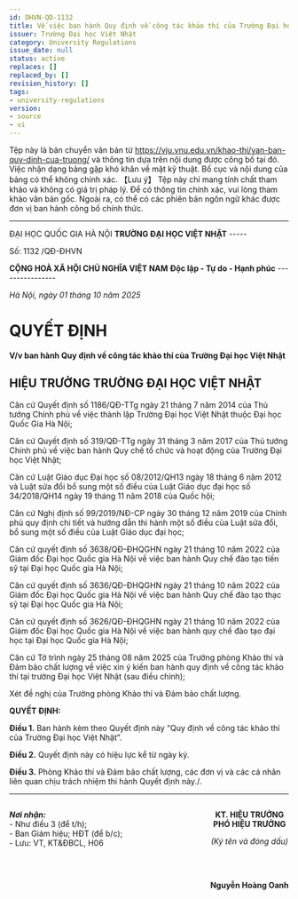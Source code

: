 ```yaml
---
id: DHVN-QD-1132
title: Về việc ban hành Quy định về công tác khảo thí của Trường Đại học Việt Nhật
issuer: Trường Đại học Việt Nhật
category: University Regulations
issue_date: null
status: active
replaces: []
replaced_by: []
revision_history: []
tags:
- university-regulations
version:
- source
- vi
---
```

Tệp này là bản chuyển văn bản từ https://vju.vnu.edu.vn/khao-thi/van-ban-quy-dinh-cua-truong/ và thông tin dựa trên nội dung được công bố tại đó.
Việc nhận dạng bảng gặp khó khăn về mặt kỹ thuật. Bố cục và nội dung của bảng có thể không chính xác.
【Lưu ý】
Tệp này chỉ mang tính chất tham khảo và không có giá trị pháp lý. Để có thông tin chính xác, vui lòng tham khảo văn bản gốc. Ngoài ra, có thể có các phiên bản ngôn ngữ khác được đơn vị ban hành công bố chính thức.

---

ĐẠI HỌC QUỐC GIA HÀ NỘI
**TRƯỜNG ĐẠI HỌC VIỆT NHẬT**
\-----

Số: 1132 /QĐ-ĐHVN

**CỘNG HOÀ XÃ HỘI CHỦ NGHĨA VIỆT NAM**
**Độc lập - Tự do - Hạnh phúc**
\----------------

*Hà Nội, ngày 01 tháng 10 năm 2025*

# QUYẾT ĐỊNH
**V/v ban hành Quy định về công tác khảo thí của Trường Đại học Việt Nhật**

## HIỆU TRƯỞNG TRƯỜNG ĐẠI HỌC VIỆT NHẬT

Căn cứ Quyết định số 1186/QĐ-TTg ngày 21 tháng 7 năm 2014 của Thủ tướng Chính phủ về việc thành lập Trường Đại học Việt Nhật thuộc Đại học Quốc Gia Hà Nội;

Căn cứ Quyết định số 319/QĐ-TTg ngày 31 tháng 3 năm 2017 của Thủ tướng Chính phủ về việc ban hành Quy chế tổ chức và hoạt động của Trường Đại học Việt Nhật;

Căn cứ Luật Giáo dục Đại học số 08/2012/QH13 ngày 18 tháng 6 năm 2012 và Luật sửa đổi bổ sung một số điều của Luật Giáo dục đại học số 34/2018/QH14 ngày 19 tháng 11 năm 2018 của Quốc hội;

Căn cứ Nghị định số 99/2019/NĐ-CP ngày 30 tháng 12 năm 2019 của Chính phủ quy định chi tiết và hướng dẫn thi hành một số điều của Luật sửa đổi, bổ sung một số điều của Luật Giáo dục đại học;

Căn cứ quyết định số 3638/QĐ-ĐHQGHN ngày 21 tháng 10 năm 2022 của Giám đốc Đại học Quốc gia Hà Nội về việc ban hành Quy chế đào tạo tiến sỹ tại Đại học Quốc gia Hà Nội;

Căn cứ quyết định số 3636/QĐ-ĐHQGHN ngày 21 tháng 10 năm 2022 của Giám đốc Đại học Quốc gia Hà Nội về việc ban hành Quy chế đào tạo thạc sỹ tại Đại học Quốc gia Hà Nội;

Căn cứ quyết định số 3626/QĐ-ĐHQGHN ngày 21 tháng 10 năm 2022 của Giám đốc Đại học Quốc gia Hà Nội về việc ban hành quy chế đào tạo đại học tại Đại học Quốc gia Hà Nội;

Căn cứ Tờ trình ngày 25 tháng 08 năm 2025 của Trưởng phòng Khảo thí và Đảm bảo chất lượng về việc xin ý kiến ban hành quy định về công tác khảo thí tại trường Đại học Việt Nhật (sau điều chỉnh);

Xét đề nghị của Trưởng phòng Khảo thí và Đảm bảo chất lượng.

**QUYẾT ĐỊNH:**

**Điều 1.** Ban hành kèm theo Quyết định này “Quy định về công tác khảo thí của Trường Đại học Việt Nhật”.

**Điều 2.** Quyết định này có hiệu lực kể từ ngày ký.

**Điều 3.** Phòng Khảo thí và Đảm bảo chất lượng, các đơn vị và các cá nhân liên quan chịu trách nhiệm thi hành Quyết định này./.

***
<div style="display: flex; justify-content: space-between;">
  <div>
    <p>
      <strong><em>Nơi nhận:</em></strong><br>
      - Như điều 3 (để t/h);<br>
      - Ban Giám hiệu; HĐT (để b/c);<br>
      - Lưu: VT, KT&ĐBCL, H06
    </p>
  </div>
  <div style="text-align: center;">
    <p>
      <strong>KT. HIỆU TRƯỞNG<br>
      PHÓ HIỆU TRƯỞNG</strong>
    </p>
    <p>
      <em>(Ký tên và đóng dấu)</em>
    </p>
    <br>
    <br>
    <p>
      <strong>Nguyễn Hoàng Oanh</strong>
    </p>
  </div>
</div>